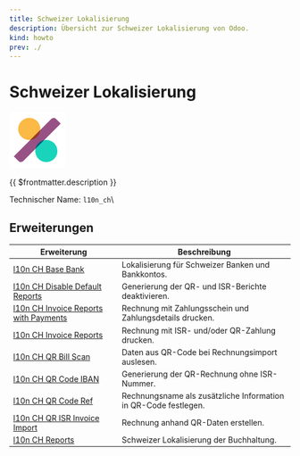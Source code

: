 ```yaml
---
title: Schweizer Lokalisierung
description: Übersicht zur Schweizer Lokalisierung von Odoo.
kind: howto
prev: ./
---
```

# Schweizer Lokalisierung
![icons_odoo_account_accountant](attachments/icons_odoo_account_accountant.png)

{{ $frontmatter.description }}

Technischer Name: `l10n_ch`\

## Erweiterungen

| Erweiterung                                                                                 | Beschreibung                                                    |
| ------------------------------------------------------------------------------------------- | --------------------------------------------------------------- |
| [l10n CH Base Bank](l10n%20CH%20Base%20Bank.md)                                             | Lokalisierung für Schweizer Banken und Bankkontos.              |
| [l10n CH Disable Default Reports](l10n%20CH%20Disable%20Default%20Reports.md)               | Generierung der QR- und ISR-Berichte deaktivieren.              |
| [l10n CH Invoice Reports with Payments](l10n%20CH%20Invoice%20Reports%20with%20Payments.md) | Rechnung mit Zahlungsschein und Zahlungsdetails drucken.        |
| [l10n CH Invoice Reports](l10n%20CH%20Invoice%20Reports.md)                                 | Rechnung mit ISR- und/oder QR-Zahlung drucken.                  |
| [l10n CH QR Bill Scan](l10n%20CH%20QR%20Bill%20Scan.md)                                     | Daten aus QR-Code bei Rechnungsimport auslesen.                 |
| [l10n CH QR Code IBAN](l10n%20CH%20QR%20Code%20IBAN.md)                                     | Generierung der QR-Rechnung ohne ISR-Nummer.                    |
| [l10n CH QR Code Ref](l10n%20CH%20QR%20Code%20Ref.md)                                       | Rechnungsname als zusätzliche Information in QR-Code festlegen. |
| [l10n CH QR ISR Invoice Import](l10n%20CH%20QR%20ISR%20Invoice%20Import.md)                 | Rechnung anhand QR-Daten erstellen.                             |
| [l10n CH Reports](l10n%20CH%20Reports.md)                                                   | Schweizer Lokalisierung der Buchhaltung.                        |
